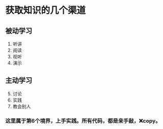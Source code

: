 # 获取知识的几个渠道
## 被动学习
1. 听讲
2. 阅读
3. 视听
4. 演示
## 主动学习
5. 讨论
6. 实践
7. 教会别人

### 这里属于第6个境界，上手实践。所有代码，都是亲手敲，❌copy。


